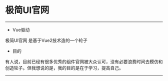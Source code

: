 # 极简UI官网


---
-  Vue驱动

  极简UI官网 是基于Vue2技术造的一个轮子

-  目的

  有人说，目前已经有很多优秀的组件官网被大众认可，没有必要浪费时间去模仿和创造轮子。但我想说的是，我的目的是在于学习，提高自己。
 
---